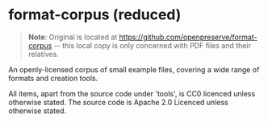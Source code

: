format-corpus (reduced)
=============

> **Note**: Original is located at  https://github.com/openpreserve/format-corpus -- this local copy is only concerned with PDF files and their relatives.

An openly-licensed corpus of small example files, covering a wide range of formats and creation tools.

All items, apart from the source code under 'tools', is CC0 licenced unless otherwise stated.  The source code is Apache 2.0 Licenced unless otherwise stated.

